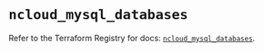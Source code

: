 # `ncloud_mysql_databases`

Refer to the Terraform Registry for docs: [`ncloud_mysql_databases`](https://registry.terraform.io/providers/navercloudplatform/ncloud/4.0.4/docs/resources/mysql_databases).
